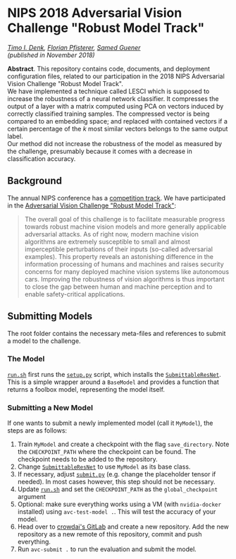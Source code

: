 # NIPS 2018 Adversarial Vision Challenge "Robust Model Track"
_[Timo I. Denk](https://timodenk.com/), [Florian Pfisterer](https://twitter.com/florianpfi), [Samed Guener](https://twitter.com/samedguener)  
(published in November 2018)_

**Abstract**. This repository contains code, documents, and deployment configuration files, related to our participation in the 2018 NIPS Adversarial Vision Challenge "Robust Model Track".  
We have implemented a technique called LESCI which is supposed to increase the robustness of a neural network classifier. It compresses the output of a layer with a matrix computed using PCA on vectors induced by correctly classified training samples. The compressed vector is being compared to an embedding space; and replaced with contained vectors if a certain percentage of the _k_ most similar vectors belongs to the same output label.  
Our method did not increase the robustness of the model as measured by the challenge, presumably because it comes with a decrease in classification accuracy.


## Background

The annual NIPS conference has a [competition track](https://nips.cc/Conferences/2018/CompetitionTrack). We have participated in the [Adversarial Vision Challenge "Robust Model Track"](https://www.crowdai.org/challenges/adversarial-vision-challenge):
> The overall goal of this challenge is to facilitate measurable progress towards robust machine vision models and more generally applicable adversarial attacks. As of right now, modern machine vision algorithms are extremely susceptible to small and almost imperceptible perturbations of their inputs (so-called adversarial examples). This property reveals an astonishing difference in the information processing of humans and machines and raises security concerns for many deployed machine vision systems like autonomous cars. Improving the robustness of vision algorithms is thus important to close the gap between human and machine perception and to enable safety-critical applications.

## Submitting Models

The root folder contains the necessary meta-files and references to submit a model to the challenge.

### The Model
[`run.sh`](./run.sh) first runs the [`setup.py`](./resnet-base/setup.py) script, which installs the 
[`SubmittableResNet`](./resnet-base/resnet_base/model/submittable_resnet.py). This is a simple wrapper around 
a `BaseModel` and provides a function that returns a foolbox model, representing the model itself.

### Submitting a New Model
If one wants to submit a newly implemented model (call it `MyModel`), the steps are as follows:

1. Train `MyModel` and create a checkpoint with the flag `save_directory`.
Note the `CHECKPOINT_PATH` where the checkpoint can be found. The checkpoint needs to be added to the repository.
2. Change [`SubmittableResNet`](./resnet-base/resnet_base/model/submittable_resnet.py) to use `MyModel` as
its base class. 
3. If necessary, adjust [`submit.py`](./resnet-base/resnet_base/mains/submit.py) (e.g. change the placeholder
tensor if needed). In most cases however, this step should not be necessary.
4. Update [`run.sh`](./run.sh) and set the `CHECKPOINT_PATH` as the `global_checkpoint` argument
5. Optional: make sure everything works using a VM (with `nvidia-docker` installed) using `avc-test-model .`. This will
test the accuracy of your model.
6. Head over to [crowdai's GitLab](https://gitlab.crowdai.org) and create a new repository. 
Add the new repository as a new remote of this repository, commit and push everything.
7. Run `avc-submit .` to run the evaluation and submit the model.  
